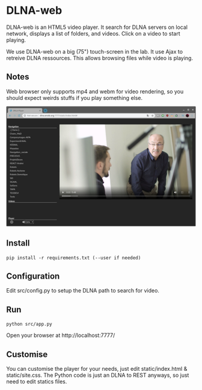 # DLNA-web

DLNA-web is an HTML5 video player. It search for DLNA
servers on local network, displays a list of folders,
and videos. Click on a video to start playing.

We use DLNA-web on a big (75") touch-screen in the lab.
It use Ajax to retreive DLNA ressources. This allows
browsing files while video is playing. 

## Notes
Web browser only supports mp4 and webm for video rendering,
so you should expect weirds stuffs if you play something
else.
   

 ![DLNA-web](./screenshots/shot1.jpg)

    
## Install

    pip install -r requirements.txt (--user if needed)

## Configuration
Edit src/config.py to setup the DLNA path to search
for video.
    
    
## Run

    python src/app.py

Open your browser at http://localhost:7777/


## Customise
You can customise the player for your needs, just edit
static/index.html & static/site.css. The Python code is
just an DLNA to REST anyways, so just need to edit statics
files. 
